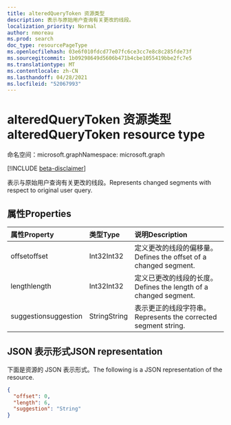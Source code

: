```yaml
---
title: alteredQueryToken 资源类型
description: 表示与原始用户查询有关更改的线段。
localization_priority: Normal
author: nmoreau
ms.prod: search
doc_type: resourcePageType
ms.openlocfilehash: 03e6f010fdcd77e07fc6ce3cc7e8c8c285fde73f
ms.sourcegitcommit: 1b09298649d5606b471b4cbe1055419bbe2fc7e5
ms.translationtype: MT
ms.contentlocale: zh-CN
ms.lasthandoff: 04/28/2021
ms.locfileid: "52067993"
---
```

# <a name="alteredquerytoken-resource-type"></a><span data-ttu-id="84cb5-103">alteredQueryToken 资源类型</span><span class="sxs-lookup"><span data-stu-id="84cb5-103">alteredQueryToken resource type</span></span>

<span data-ttu-id="84cb5-104">命名空间：microsoft.graph</span><span class="sxs-lookup"><span data-stu-id="84cb5-104">Namespace: microsoft.graph</span></span>

[!INCLUDE [beta-disclaimer](../../includes/beta-disclaimer.md)]

<span data-ttu-id="84cb5-105">表示与原始用户查询有关更改的线段。</span><span class="sxs-lookup"><span data-stu-id="84cb5-105">Represents changed segments with respect to original user query.</span></span>

## <a name="properties"></a><span data-ttu-id="84cb5-106">属性</span><span class="sxs-lookup"><span data-stu-id="84cb5-106">Properties</span></span>

| <span data-ttu-id="84cb5-107">属性</span><span class="sxs-lookup"><span data-stu-id="84cb5-107">Property</span></span>     | <span data-ttu-id="84cb5-108">类型</span><span class="sxs-lookup"><span data-stu-id="84cb5-108">Type</span></span>        | <span data-ttu-id="84cb5-109">说明</span><span class="sxs-lookup"><span data-stu-id="84cb5-109">Description</span></span> |
|:-------------|:------------|:------------|
|<span data-ttu-id="84cb5-110">offset</span><span class="sxs-lookup"><span data-stu-id="84cb5-110">offset</span></span>|<span data-ttu-id="84cb5-111">Int32</span><span class="sxs-lookup"><span data-stu-id="84cb5-111">Int32</span></span>| <span data-ttu-id="84cb5-112">定义更改的线段的偏移量。</span><span class="sxs-lookup"><span data-stu-id="84cb5-112">Defines the offset of a changed segment.</span></span>|
|<span data-ttu-id="84cb5-113">length</span><span class="sxs-lookup"><span data-stu-id="84cb5-113">length</span></span>|<span data-ttu-id="84cb5-114">Int32</span><span class="sxs-lookup"><span data-stu-id="84cb5-114">Int32</span></span>| <span data-ttu-id="84cb5-115">定义已更改的线段的长度。</span><span class="sxs-lookup"><span data-stu-id="84cb5-115">Defines the length of a changed segment.</span></span>|
|<span data-ttu-id="84cb5-116">suggestion</span><span class="sxs-lookup"><span data-stu-id="84cb5-116">suggestion</span></span>|<span data-ttu-id="84cb5-117">String</span><span class="sxs-lookup"><span data-stu-id="84cb5-117">String</span></span>| <span data-ttu-id="84cb5-118">表示更正的线段字符串。</span><span class="sxs-lookup"><span data-stu-id="84cb5-118">Represents the corrected segment string.</span></span>|

## <a name="json-representation"></a><span data-ttu-id="84cb5-119">JSON 表示形式</span><span class="sxs-lookup"><span data-stu-id="84cb5-119">JSON representation</span></span>

<span data-ttu-id="84cb5-120">下面是资源的 JSON 表示形式。</span><span class="sxs-lookup"><span data-stu-id="84cb5-120">The following is a JSON representation of the resource.</span></span>

<!-- {
  "blockType": "resource",
  "optionalProperties": [

  ],
  "@odata.type": "microsoft.graph.alteredQueryToken",
  "baseType": null
}-->

```json
{
  "offset": 0,
  "length": 6,
  "suggestion": "String"
}
```
